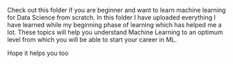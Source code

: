 Check out this folder if you are beginner and want to learn machine learning for Data Science from scratch.
In this folder I have uploaded everything I have learned while my beginning phase of learning which has helped me a lot.
These topics will help you understand Machine Learning to an optimum level from which you will be able to start your career in ML. 

Hope it helps you too
